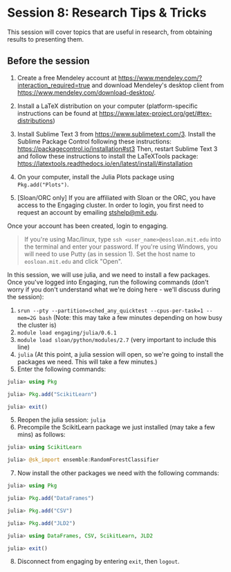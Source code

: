 # Session 8: Research Tips & Tricks

This session will cover topics that are useful in research, from obtaining results to presenting them.

## Before the session

1. Create a free Mendeley account at https://www.mendeley.com/?interaction_required=true and download Mendeley's desktop client from https://www.mendeley.com/download-desktop/.

2. Install a LaTeX distribution on your computer (platform-specific instructions can be found at https://www.latex-project.org/get/#tex-distributions)

3. Install Sublime Text 3 from https://www.sublimetext.com/3.
Install the Sublime Package Control following these instructions: https://packagecontrol.io/installation#st3
Then, restart Sublime Text 3 and follow these instructions to install the LaTeXTools package: https://latextools.readthedocs.io/en/latest/install/#installation

4. On your computer, install the Julia Plots package using `Pkg.add("Plots")`.

4. [Sloan/ORC only] If you are affiliated with Sloan or the ORC, you have access to the Engaging cluster. In order to login, you first need to request an account by emailing stshelp@mit.edu.

Once your account has been created, login to engaging.
> If you're using Mac/linux, type `ssh <user_name>@eosloan.mit.edu` into the terminal and enter your password.
> If you're using Windows, you will need to use Putty (as in session 1). Set the host name to `eosloan.mit.edu` and click "Open".

In this session, we will use julia, and we need to install a few packages. Once you've logged into Engaging, run the following commands (don't worry if you don't understand what we're doing here - we'll discuss during the session):
  1. `srun --pty --partition=sched_any_quicktest --cpus-per-task=1 --mem=2G bash` (Note: this may take a few minutes depending on how busy the cluster is)
  2. `module load engaging/julia/0.6.1`
  2. `module load sloan/python/modules/2.7` (very important to include this line)
  3. `julia`
(At this point, a julia session will open, so we're going to install the packages we need. This will take a few minutes.)
  4. Enter the following commands:
```julia
julia> using Pkg

julia> Pkg.add("ScikitLearn")

julia> exit()
```
  5. Reopen the julia session: `julia`
  6. Precompile the ScikitLearn package we just installed (may take a few mins) as follows:
```julia
julia> using ScikitLearn

julia> @sk_import ensemble:RandomForestClassifier
```
  7. Now install the other packages we need with the following commands:
```julia
julia> using Pkg

julia> Pkg.add("DataFrames")

julia> Pkg.add("CSV")

julia> Pkg.add("JLD2")

julia> using DataFrames, CSV, ScikitLearn, JLD2

julia> exit()
```
  8. Disconnect from engaging by entering `exit`, then `logout`.
